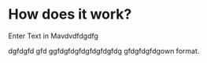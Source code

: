 # How does it work?

Enter Text in Mavdvdfdgdfg


dgfdgfd
gfd
ggfdgfdgfdgfdgfdgfdg
gfdgfdgfdgown format.
